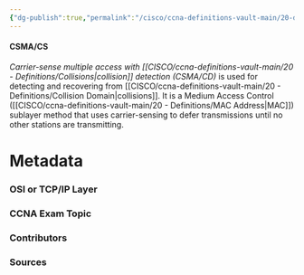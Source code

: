 ```yaml
---
{"dg-publish":true,"permalink":"/cisco/ccna-definitions-vault-main/20-definitions/csma-cd/","tags":["defs_ccna"]}
---
```


#### CSMA/CS
*Carrier-sense multiple access with [[CISCO/ccna-definitions-vault-main/20 - Definitions/Collisions\|collision]] detection (CSMA/CD)* is used for detecting and recovering from [[CISCO/ccna-definitions-vault-main/20 - Definitions/Collision Domain\|collisions]]. It is a Medium Access Control ([[CISCO/ccna-definitions-vault-main/20 - Definitions/MAC Address\|MAC]]) sublayer method that uses carrier-sensing to defer transmissions until no other stations are transmitting.

# Metadata
### OSI or TCP/IP Layer

### CCNA Exam Topic

### Contributors

### Sources


